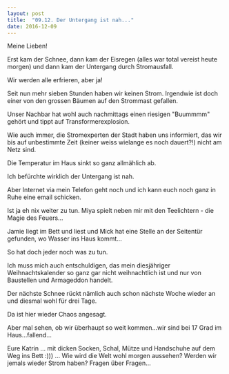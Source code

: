 ```yaml
---
layout: post
title:  "09.12. Der Untergang ist nah..."
date: 2016-12-09
---
```

Meine Lieben!


Erst kam der Schnee, dann kam der Eisregen (alles war total vereist heute morgen) und dann kam der Untergang durch Stromausfall.



Wir werden alle erfrieren, aber ja!



Seit nun mehr sieben Stunden haben wir keinen Strom. Irgendwie ist doch einer von den grossen Bäumen auf den Strommast gefallen.



Unser Nachbar hat wohl auch nachmittags einen riesigen "Buummmm" gehört und tippt auf Transformerexplosion.



Wie auch immer, die Stromexperten der Stadt haben uns informiert, das wir bis auf unbestimmte Zeit (keiner weiss wielange es noch dauert?!) nicht am Netz sind.



Die Temperatur im Haus sinkt so ganz allmählich ab.



Ich befürchte wirklich der Untergang ist nah.



Aber Internet via mein Telefon geht noch und ich kann euch noch ganz in Ruhe eine email schicken.



Ist ja eh nix weiter zu tun. Miya spielt neben mir mit den Teelichtern - die Magie des Feuers… 



Jamie liegt im Bett und liest und Mick hat eine Stelle an der Seitentür gefunden, wo Wasser ins Haus kommt…



So hat doch jeder noch was zu tun.



Ich muss mich auch entschuldigen, das mein diesjähriger Weihnachtskalender so ganz gar nicht weihnachtlich ist und nur von Baustellen und Armageddon handelt.



Der nächste Schnee rückt nämlich auch schon nächste Woche wieder an und diesmal wohl für drei Tage.



Da ist hier wieder Chaos angesagt.



Aber mal sehen, ob wir überhaupt so weit kommen…wir sind bei 17 Grad im Haus…fallend…



Eure Katrin … mit dicken Socken, Schal, Mütze und Handschuhe auf dem Weg ins Bett :))) … Wie wird die Welt wohl morgen aussehen? Werden wir jemals wieder Strom haben? Fragen über Fragen...







